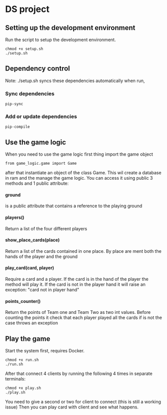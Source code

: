 # DS project

## Setting up the development environment

Run the script to setup the development environment.

```shell
chmod +x setup.sh
./setup.sh
```

## Dependency control

Note: ./setup.sh syncs these dependencies automatically when run,

### Sync dependencies
```shell
pip-sync
```

### Add or update dependencies
```shell
pip-compile
```


## Use the game logic

When you need to use the game logic first thing import the game object
```
from game_logic.game import Game
```

after that instantiate an object of the class Game. This wil create a database in ram and the manage the game logic. 
You can access it using public 3 methods and 1 public attribute: 

#### ground
is a public attribute that contains a reference to the playing ground

#### players()
Return a list of the four different players

#### show_place_cards(place)
Return a list of the cards contained in one place. By place are ment both the hands of the player and the ground

#### play_card(card, player)
Require a card and a player. If the card is in the hand of the player the method will play it. If the card is not in
the player hand it will raise an exception: "card not in player hand"

#### points_counter()
Return the points of Team one and Team Two as two int values. Before counting the points it check that each player played all the cards if is not the case throws an exception


## Play the game

Start the system first, requires Docker.

```shell
chmod +x run.sh
./run.sh
```

After that connect 4 clients by running the following 4 times in separate terminals:
```shell
chmod +x play.sh
./play.sh
```

You need to give a second or two for client to connect (this is still a working issue)
Then you can play card with client and see what happens.

